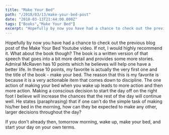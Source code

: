 ```yaml
---
title: "Make Your Bed"
path: "/2018/03/13/make-your-bed-post"
date: "2018-03-13T21:44:00.000Z"
tags: ["Books","Make Your Bed"]
excerpt: "Hopefully by now you have had a chance to check out the previous blog post of the Make Your Bed Youtube video. If not, I would highly recommend it. What about the book though? The book is a written..."
---
```


Hopefully by now you have had a chance to check out the previous blog post of the Make Your Bed Youtube video. If not, I would highly recommend it. What about the book though? The book is a written version of that speech that goes into a bit more detail and provides some more stories. Admiral McRaven has 10 points which he believes will help one have a better life. In these 10 points, my favorite is actually the very first one and the title of the book - make your bed. The reason that this is my favorite is because it is a very actionable item that comes down to discipline. The one action of making your bed when you wake up leads to more action and then more action. Making a conscious decision to start the day off on the right foot I believe will increase the chances that the rest of the day will continue well. He states (paraphrasing) that if one can't do the simple task of making his/her bed in the morning, how can they be expected to make any other, larger decisions throughout the day?

If you don't already then, tomorrow morning, wake up, make your bed, and start your day on your own terms.
